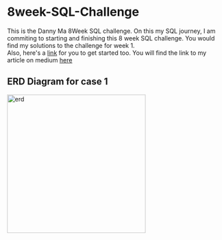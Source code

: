 # 8week-SQL-Challenge
This is the Danny Ma 8Week SQL challenge. On this my SQL journey, I am commiting to starting and finishing this 8 week SQL challenge. You would find my solutions to the challenge for week 1. <br>Also, here's a [link](https://8weeksqlchallenge.com/getting-started/) for you to get started too.
You will find the link to my article on medium [here](https://medium.com/@maryjaneobodoeze/8-week-sql-challenge-week-1-dannys-diner-1d9c86143def)
## ERD Diagram for case 1
<img width="323" alt="erd" src="https://user-images.githubusercontent.com/122122868/235795294-12db5378-c505-495d-a6fa-376958011783.PNG">


